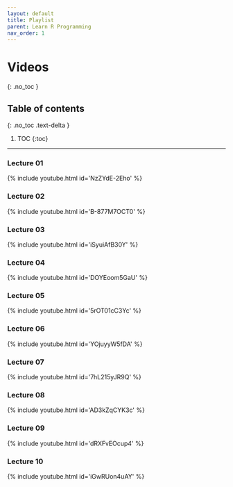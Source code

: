 ```yaml
---
layout: default
title: Playlist
parent: Learn R Programming
nav_order: 1
---
```

# Videos
{: .no_toc }

## Table of contents
{: .no_toc .text-delta }

1. TOC
{:toc}

---

### Lecture 01
{% include youtube.html id='NzZYdE-2Eho' %}

### Lecture 02
{% include youtube.html id='B-877M7OCT0' %}

### Lecture 03
{% include youtube.html id='iSyuiAfB30Y' %}

### Lecture 04
{% include youtube.html id='DOYEoom5GaU' %}

### Lecture 05
{% include youtube.html id='5rOT01cC3Yc' %}

### Lecture 06
{% include youtube.html id='YOjuyyW5fDA' %}

### Lecture 07
{% include youtube.html id='7hL215yJR9Q' %}

### Lecture 08
{% include youtube.html id='AD3kZqCYK3c' %}

### Lecture 09
{% include youtube.html id='dRXFvEOcup4' %}

### Lecture 10
{% include youtube.html id='iGwRUon4uAY' %}
